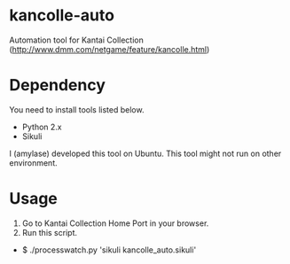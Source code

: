 kancolle-auto
=============

Automation tool for Kantai Collection (http://www.dmm.com/netgame/feature/kancolle.html)

Dependency
==========

You need to install tools listed below.

* Python 2.x
* Sikuli

I (amylase) developed this tool on Ubuntu. This tool might not run on other environment.

Usage
=====

1. Go to Kantai Collection Home Port in your browser.
2. Run this script.
 * $ ./processwatch.py 'sikuli kancolle_auto.sikuli'
